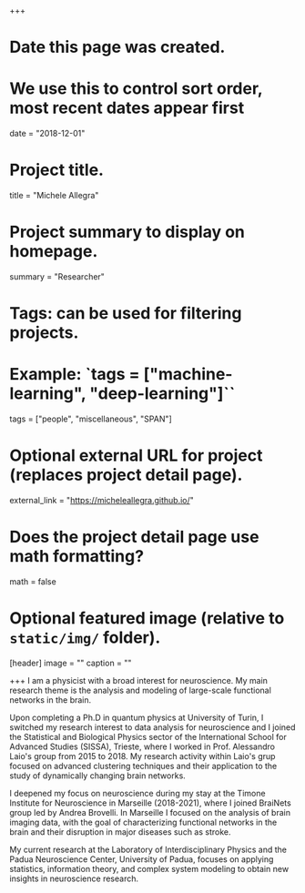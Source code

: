 +++
# Date this page was created.
# We use this to control sort order, most recent dates appear first
date = "2018-12-01"

# Project title.
title = "Michele Allegra"

# Project summary to display on homepage.
summary = "Researcher"

# Tags: can be used for filtering projects.
# Example: `tags = ["machine-learning", "deep-learning"]``
tags = ["people", "miscellaneous", "SPAN"]

# Optional external URL for project (replaces project detail page).
external_link = "https://micheleallegra.github.io/"

# Does the project detail page use math formatting?
math = false

# Optional featured image (relative to `static/img/` folder).
[header]
image = ""
caption = ""

+++
I am a physicist with a broad interest for neuroscience. My main research theme is the analysis and modeling of large-scale functional networks in the brain.

Upon completing a Ph.D in quantum physics at University of Turin, I switched my research interest to data analysis for neuroscience and I joined the Statistical and Biological Physics sector of the International School for Advanced Studies (SISSA), Trieste, where I worked in Prof. Alessandro Laio's group from 2015 to 2018. My research activity within Laio's grup focused on advanced clustering techniques and their application to the study of dynamically changing brain networks.

I deepened my focus on neuroscience during my stay at the Timone Institute for Neuroscience in Marseille (2018-2021), where I joined BraiNets group led by Andrea Brovelli. In Marseille I focused on the analysis of brain imaging data, with the goal of characterizing functional networks in the brain and their disruption in major diseases such as stroke.

My current research at the Laboratory of Interdisciplinary Physics and the Padua Neuroscience Center, University of Padua, focuses on applying statistics, information theory, and complex system modeling to obtain new insights in neuroscience research.
